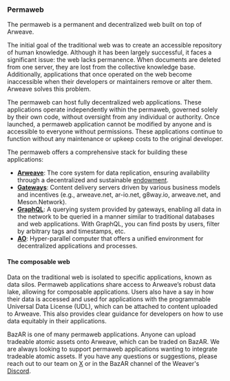 ### Permaweb

The permaweb is a permanent and decentralized web built on top of Arweave.

The initial goal of the traditional web was to create an accessible repository of human knowledge. Although it has been largely successful, it faces a significant issue: the web lacks permanence. When documents are deleted from one server, they are lost from the collective knowledge base. Additionally, applications that once operated on the web become inaccessible when their developers or maintainers remove or alter them. Arweave solves this problem.

The permaweb can host fully decentralized web applications. These applications operate independently within the permaweb, governed solely by their own code, without oversight from any individual or authority. Once launched, a permaweb application cannot be modified by anyone and is accessible to everyone without permissions. These applications continue to function without any maintenance or upkeep costs to the original developer.

The permaweb offers a comprehensive stack for building these applications:

- **[Arweave](https://arwiki.wiki/#/en/main)**: The core system for data replication, ensuring availability through a decentralized and sustainable [endowment](https://arwiki.wiki/#/en/storage-endowment).
- **[Gateways](https://arwiki.wiki/#/en/gateways)**: Content delivery servers driven by various business models and incentives (e.g., arweave.net, ar-io.net, g8way.io, arweave.net, and Meson.Network).
- **[GraphQL](https://cookbook.arweave.net/guides/querying-arweave/queryingArweave.html)**: A querying system provided by gateways, enabling all data in the network to be queried in a manner similar to traditional databases and web applications. With GraphQL, you can find posts by users, filter by arbitrary tags and timestamps, etc.
- **[AO](https://ao.arweave.net/)**: Hyper-parallel computer that offers a unified environment for decentralized applications and processes.

#### The composable web

Data on the traditional web is isolated to specific applications, known as data silos. Permaweb applications share access to Arweave’s robust data lake, allowing for composable applications. Users also have a say in how their data is accessed and used for applications with the programmable Universal Data License (UDL), which can be attached to content uploaded to Arweave. This also provides clear guidance for developers on how to use data equitably in their applications.

BazAR is one of many permaweb applications. Anyone can upload tradeable atomic assets onto Arweave, which can be traded on BazAR. We are always looking to support permaweb applications wanting to integrate tradeable atomic assets. If you have any questions or suggestions, please reach out to our team on [X](https://x.com/OurBazAR) or in the BazAR channel of the Weaver's [Discord](https://discord.com/invite/qhztcN3PsA).
